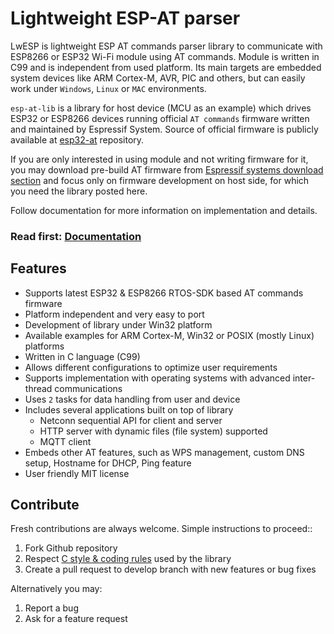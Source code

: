 # Lightweight ESP-AT parser

LwESP is lightweight ESP AT commands parser library to communicate with ESP8266 or ESP32 Wi-Fi module using AT commands. Module is written in C99 and is independent from used platform. Its main targets are embedded system devices like ARM Cortex-M, AVR, PIC and others, but can easily work under `Windows`, `Linux` or `MAC` environments.

`esp-at-lib` is a library for host device (MCU as an example) which drives ESP32 or ESP8266 devices running official `AT commands` firmware written and maintained by Espressif System.
Source of official firmware is publicly available at [esp32-at](https://github.com/espressif/esp-at) repository.

If you are only interested in using module and not writing firmware for it, you may download pre-build AT firmware from [Espressif systems download section](https://www.espressif.com/en/support/download/at) and focus only on firmware development on host side, for which you need the library posted here.

Follow documentation for more information on implementation and details.

<h3>Read first: <a href="https://docs.majerle.eu/projects/lwesp/">Documentation</a></h3>

## Features

- Supports latest ESP32 & ESP8266 RTOS-SDK based AT commands firmware
- Platform independent and very easy to port
- Development of library under Win32 platform
- Available examples for ARM Cortex-M, Win32 or POSIX (mostly Linux) platforms
- Written in C language (C99)
- Allows different configurations to optimize user requirements
- Supports implementation with operating systems with advanced inter-thread communications
- Uses `2` tasks for data handling from user and device
- Includes several applications built on top of library
  - Netconn sequential API for client and server
  - HTTP server with dynamic files (file system) supported
  - MQTT client
- Embeds other AT features, such as WPS management, custom DNS setup, Hostname for DHCP, Ping feature
- User friendly MIT license

## Contribute

Fresh contributions are always welcome. Simple instructions to proceed::

1. Fork Github repository
2. Respect [C style & coding rules](https://github.com/MaJerle/c-code-style) used by the library
3. Create a pull request to develop branch with new features or bug fixes

Alternatively you may:

1. Report a bug
2. Ask for a feature request

